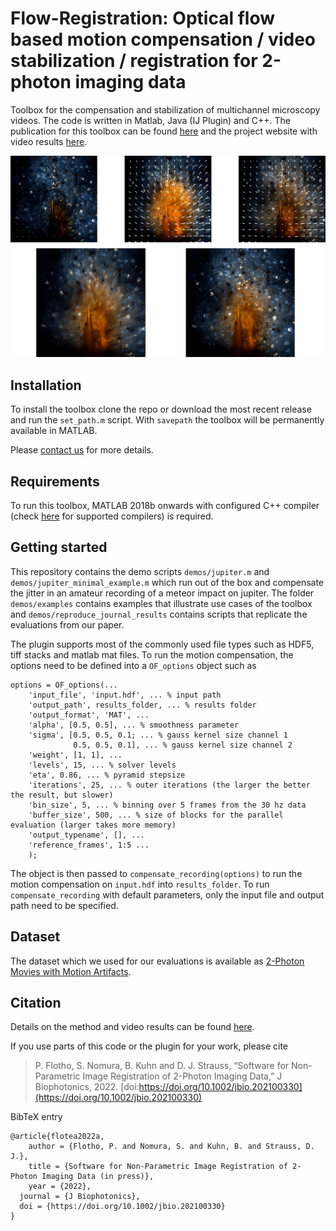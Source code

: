 # Flow-Registration: Optical flow based motion compensation / video stabilization / registration for 2-photon imaging data

Toolbox for the compensation and stabilization of multichannel microscopy videos. The code is written in Matlab, Java (IJ Plugin) and C++. The publication for this toolbox can be found [here](https://doi.org/10.1002/jbio.202100330) and the project website with video results [here](https://www.snnu.uni-saarland.de/flow-registration/).

![Fig1](img/bg.jpg)


## Installation

To install the toolbox clone the repo or download the most recent release and run the ```set_path.m``` script. With ```savepath``` the toolbox will be permanently available in MATLAB.

Please [contact us](mailto:Philipp.Flotho@uni-saarland.de) for more details.

## Requirements

To run this toolbox, MATLAB 2018b onwards with configured C++ compiler (check [here](https://www.mathworks.com/support/requirements/supported-compilers.html) for supported compilers) is required.

## Getting started

This repository contains the demo scripts ```demos/jupiter.m``` and ```demos/jupiter_minimal_example.m``` which run out of the box and compensate the jitter in an amateur recording of a meteor impact on jupiter. The folder ```demos/examples``` contains examples that illustrate use cases of the toolbox and ```demos/reproduce_journal_results``` contains scripts that replicate the evaluations from our paper.

The plugin supports most of the commonly used file types such as HDF5, tiff stacks and matlab mat files. To run the motion compensation, the options need to be defined into a ```OF_options``` object such as

```
options = OF_options(...
    'input_file', 'input.hdf', ... % input path
    'output_path', results_folder, ... % results folder
    'output_format', 'MAT', ...
    'alpha', [0.5, 0.5], ... % smoothness parameter
    'sigma', [0.5, 0.5, 0.1; ... % gauss kernel size channel 1
              0.5, 0.5, 0.1], ... % gauss kernel size channel 2
    'weight', [1, 1], ...
    'levels', 15, ... % solver levels
    'eta', 0.86, ... % pyramid stepsize
    'iterations', 25, ... % outer iterations (the larger the better the result, but slower)
    'bin_size', 5, ... % binning over 5 frames from the 30 hz data
    'buffer_size', 500, ... % size of blocks for the parallel evaluation (larger takes more memory)
    'output_typename', [], ...
    'reference_frames', 1:5 ...
    );
```

The object is then passed to ```compensate_recording(options)``` to run the motion compensation on ```input.hdf``` into ```results_folder```. To run ```compensate_recording``` with default parameters, only the input file and output path need to be specified.

## Dataset

The dataset which we used for our evaluations is available as [2-Photon Movies with Motion Artifacts](https://www.datadryad.org).

## Citation

Details on the method and video results can be found [here](https://www.snnu.uni-saarland.de/flow-registration/).

If you use parts of this code or the plugin for your work, please cite
  
> P. Flotho, S. Nomura, B. Kuhn and D. J. Strauss, “Software for Non-Parametric Image Registration of 2-Photon Imaging Data,” J Biophotonics, 2022. [doi:https://doi.org/10.1002/jbio.202100330](https://doi.org/10.1002/jbio.202100330)

BibTeX entry
```
@article{flotea2022a,
    author = {Flotho, P. and Nomura, S. and Kuhn, B. and Strauss, D. J.},
    title = {Software for Non-Parametric Image Registration of 2-Photon Imaging Data (in press)},
    year = {2022},
  journal = {J Biophotonics},
  doi = {https://doi.org/10.1002/jbio.202100330}
}
```
